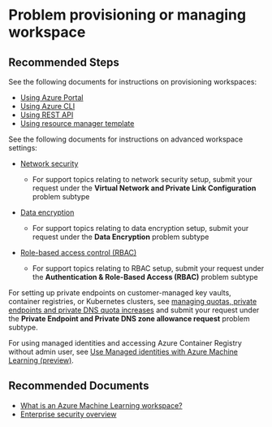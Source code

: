 <properties
  pagetitle="Problem provisioning or managing workspace"
  service="microsoft.machinelearning.workspace"
  resource="machinelearning"
  ms.author="johwu,roastala"
  selfhelptype="Generic"
  supporttopicids="32690836"
  resourcetags=""
  productpesids="16644"
  cloudenvironments="public,fairfax,mooncake,usnat,ussec"
  articleid="microsoft.machinelearning.workspace.manage"
  ownershipid="AzureML_AzureMachineLearningServices" />
# Problem provisioning or managing workspace

## **Recommended Steps**

See the following documents for instructions on provisioning workspaces:

* [Using Azure Portal](https://docs.microsoft.com/azure/machine-learning/how-to-manage-workspace)
* [Using Azure CLI](https://docs.microsoft.com/azure/machine-learning/how-to-manage-workspace-cli)
* [Using REST API](https://docs.microsoft.com/azure/machine-learning/how-to-manage-rest)
* [Using resource manager template](https://docs.microsoft.com/azure/machine-learning/how-to-create-workspace-template?tabs=azcli)

See the following documents for instructions on advanced workspace settings:

* [Network security](https://docs.microsoft.com/azure/machine-learning/how-to-network-security-overview) 
  - For support topics relating to network security setup, submit your request under the **Virtual Network and Private Link Configuration** problem subtype

* [Data encryption](https://docs.microsoft.com/azure/machine-learning/concept-enterprise-security#data-encryption) 
  - For support topics relating to data encryption setup, submit your request under the **Data Encryption** problem subtype

* [Role-based access control (RBAC)](https://docs.microsoft.com/azure/machine-learning/how-to-assign-roles)
  - For support topics relating to RBAC setup, submit your request under the **Authentication & Role-Based Access (RBAC)** problem subtype

For setting up private endpoints on customer-managed key vaults, container registries, or Kubernetes clusters, see [managing quotas, private endpoints and private DNS quota increases](https://docs.microsoft.com/azure/machine-learning/how-to-manage-quotas#private-endpoint-and-private-dns-quota-increases) and submit your request under the **Private Endpoint and Private DNS zone allowance request** problem subtype.

For using managed identities and accessing Azure Container Registry without admin user, see [Use Managed identities with Azure Machine Learning (preview)](https://docs.microsoft.com/azure/machine-learning/how-to-use-managed-identities).

## **Recommended Documents**

* [What is an Azure Machine Learning workspace?](https://docs.microsoft.com/azure/machine-learning/concept-workspace)
* [Enterprise security overview](https://docs.microsoft.com/azure/machine-learning/concept-enterprise-security)
